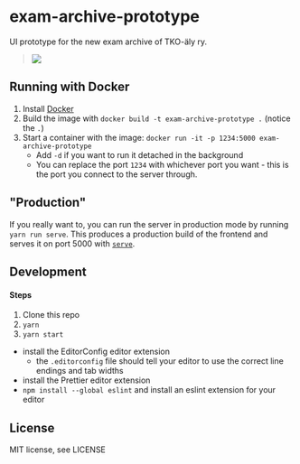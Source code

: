 # exam-archive-prototype

UI prototype for the new exam archive of TKO-äly ry.

> ![](https://i.imgur.com/1SUPXNu.png)

## Running with Docker

1. Install [Docker](https://www.docker.com/get-started)
2. Build the image with `docker build -t exam-archive-prototype .` (notice the `.`)
3. Start a container with the image: `docker run -it -p 1234:5000 exam-archive-prototype`
    - Add `-d` if you want to run it detached in the background
    - You can replace the port `1234` with whichever port you want - this is the
      port you connect to the server through.

## "Production"

If you really want to, you can run the server in production mode by running
`yarn run serve`. This produces a production build of the frontend and serves
it on port 5000 with [`serve`](https://www.npmjs.com/package/serve).

## Development

#### Steps

1. Clone this repo
2. `yarn`
3. `yarn start`

* install the EditorConfig editor extension
    - the `.editorconfig` file should tell your editor to use the correct
      line endings and tab widths
* install the Prettier editor extension
* `npm install --global eslint` and install an eslint extension for your editor

## License

MIT license, see LICENSE
